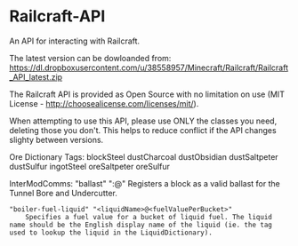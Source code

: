 Railcraft-API
=============

An API for interacting with Railcraft.

The latest version can be dowloanded from:
https://dl.dropboxusercontent.com/u/38558957/Minecraft/Railcraft/Railcraft_API_latest.zip

The Railcraft API is provided as Open Source with no limitation on use (MIT License - http://choosealicense.com/licenses/mit/).

When attempting to use this API, please use ONLY the classes you need, deleting those you don't.
This helps to reduce conflict if the API changes slighty between versions.

Ore Dictionary Tags:
	blockSteel
	dustCharcoal
	dustObsidian
	dustSaltpeter
	dustSulfur
	ingotSteel
	oreSaltpeter
	oreSulfur


InterModComms:
	"ballast" "<modid>:<blockName>@<metadata>"
		Registers a block as a valid ballast for the Tunnel Bore and Undercutter.

	"boiler-fuel-liquid" "<liquidName>@<fuelValuePerBucket>"
		Specifies a fuel value for a bucket of liquid fuel. The liquid name should be the English display name of the liquid (ie. the tag used to lookup the liquid in the LiquidDictionary).
